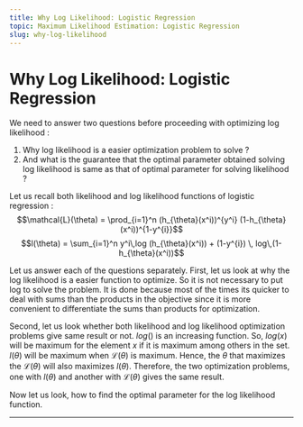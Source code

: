 ```yaml
---
title: Why Log Likelihood: Logistic Regression
topic: Maximum Likelihood Estimation: Logistic Regression
slug: why-log-likelihood
---
```


# Why Log Likelihood: Logistic Regression

We need to answer two questions before proceeding with optimizing log likelihood :
1. Why log likelihood is a easier optimization problem to solve ?
2. And what is the guarantee that the optimal parameter obtained solving log likelihood is same as that of optimal parameter for solving likelihood ?

Let us recall both likelihood and log likelihood functions of logistic regression : 
$$\mathcal{L}(\theta) = \prod_{i=1}^n (h_{\theta}(x^i))^{y^i} (1-h_{\theta}(x^i))^{1-y^{i}}$$
$$l(\theta) = \sum_{i=1}^n y^i\,log (h_{\theta}(x^i)) + (1-y^{i}) \, log\,(1-h_{\theta}(x^i))$$

Let us answer each of the questions separately. First, let us look at why the log likelihood is a easier function to optimize. So it is not necessary to put  log  to solve the problem. It is done because most of the times its quicker to deal with sums than the products in the objective since it is more convenient to differentiate the sums than products for optimization.

Second, let us look whether both likelihood and log likelihood optimization problems give same result or not. $log ()$ is an increasing function. So, $log(x)$ will be maximum for the element $x$ if it is maximum among others in the set. $l(\theta)$ will be maximum when $\mathcal{L}(\theta)$ is maximum. Hence, the $\theta$ that maximizes the $\mathcal{L}(\theta)$ will also maximizes $l(\theta)$. Therefore, the two optimization problems, one with $l(\theta)$ and another with $\mathcal{L}(\theta)$ gives the same result.

Now let us look, how to find the optimal parameter for the log likelihood function.

---
